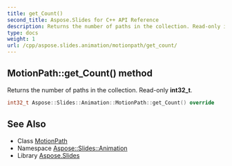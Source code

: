 ```yaml
---
title: get_Count()
second_title: Aspose.Slides for C++ API Reference
description: Returns the number of paths in the collection. Read-only int32_t.
type: docs
weight: 1
url: /cpp/aspose.slides.animation/motionpath/get_count/
---
```

## MotionPath::get_Count() method


Returns the number of paths in the collection. Read-only **int32_t**.

```cpp
int32_t Aspose::Slides::Animation::MotionPath::get_Count() override
```

## See Also

* Class [MotionPath](./)
* Namespace [Aspose::Slides::Animation](../)
* Library [Aspose.Slides](../../)